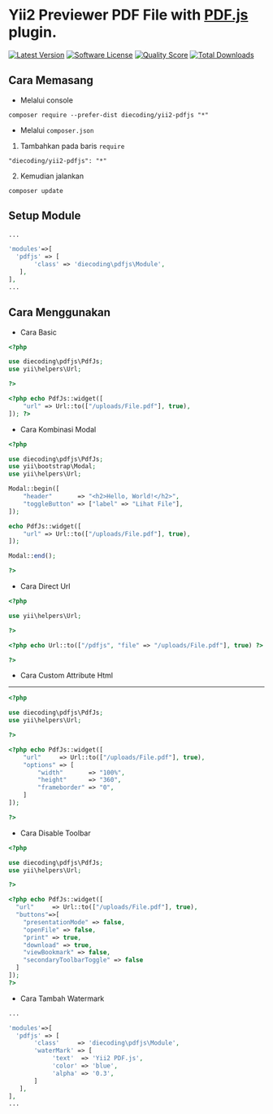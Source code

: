 # Yii2 Previewer PDF File with [PDF.js](https://mozilla.github.io/pdf.js/) plugin.

[![Latest Version](https://img.shields.io/github/release/die-coding/yii2-pdfjs.svg?style=flat-square)](https://github.com/die-coding/yii2-pdfjs/releases)
[![Software License](https://img.shields.io/badge/license-BSD-brightgreen.svg?style=flat-square)](LICENSE.md)
[![Quality Score](https://img.shields.io/scrutinizer/g/die-coding/yii2-pdfjs.svg?style=flat-square)](https://scrutinizer-ci.com/g/die-coding/yii2-pdfjs)
[![Total Downloads](https://img.shields.io/packagist/dt/diecoding/yii2-pdfjs.svg?style=flat-square)](https://packagist.org/packages/diecoding/yii2-pdfjs)

## Cara Memasang

-   Melalui console

```
composer require --prefer-dist diecoding/yii2-pdfjs "*"
```

-   Melalui `composer.json`

1. Tambahkan pada baris `require`

```
"diecoding/yii2-pdfjs": "*"
```

2. Kemudian jalankan

```
composer update
```



Setup Module
------------

```php
...

'modules'=>[
  'pdfjs' => [
       'class' => 'diecoding\pdfjs\Module',
   ],
],
...

```



Cara Menggunakan
----------------

-   Cara Basic
```php
<?php

use diecoding\pdfjs\PdfJs;
use yii\helpers\Url;

?>

<?php echo PdfJs::widget([
    "url" => Url::to(["/uploads/File.pdf"], true),
]); ?>

```

-   Cara Kombinasi Modal
```php
<?php

use diecoding\pdfjs\PdfJs;
use yii\bootstrap\Modal;
use yii\helpers\Url;

Modal::begin([
    "header"       => "<h2>Hello, World!</h2>",
    "toggleButton" => ["label" => "Lihat File"],
]);

echo PdfJs::widget([
    "url" => Url::to(["/uploads/File.pdf"], true),
]);

Modal::end();

?>

```


-   Cara Direct Url
```php
<?php

use yii\helpers\Url;

?>

<?php echo Url::to(["/pdfjs", "file" => "/uploads/File.pdf"], true) ?>

?>
```

-   Cara Custom Attribute Html
-----
```php
<?php

use diecoding\pdfjs\PdfJs;
use yii\helpers\Url;

?>

<?php echo PdfJs::widget([
    "url"     => Url::to(["/uploads/File.pdf"], true),
    "options" => [
        "width"       => "100%",
        "height"      => "360",
        "frameborder" => "0",
    ]
]);

?>

```

-   Cara Disable Toolbar
```php
<?php

use diecoding\pdfjs\PdfJs;
use yii\helpers\Url;

?>

<?php echo PdfJs::widget([
  "url"     => Url::to(["/uploads/File.pdf"], true),
  "buttons"=>[
    "presentationMode" => false,
    "openFile" => false,
    "print" => true,
    "download" => true,
    "viewBookmark" => false,
    "secondaryToolbarToggle" => false
  ]
]);
?>
```


-   Cara Tambah Watermark
```php
...

'modules'=>[
  'pdfjs' => [
       'class'     => 'diecoding\pdfjs\Module',
       'waterMark' => [
            'text'  => 'Yii2 PDF.js',
            'color' => 'blue',
            'alpha' => '0.3',
       ]
   ],
],
...

```